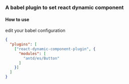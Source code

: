 ### A babel plugin to set react dynamic component

#### How to use

edit your babel configuration
```json
{
  "plugins": [
    ["react-dynamic-component-plugin", {
      "modules": [
        "antd/es/Button"
      ]
    }]
  ]
}
```
